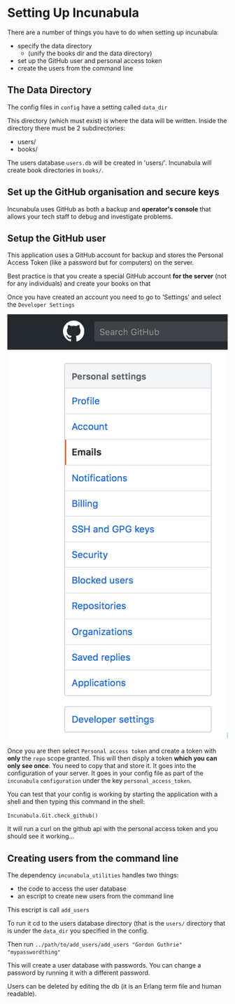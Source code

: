 # Setting Up Incunabula

There are a number of things you have to do when setting up incunabula:
* specify the data directory
  * (unify the books dir and the data directory)
* set up the GitHub user and personal access token
* create the users from the command line


## The Data Directory

The config files in `config` have a setting called `data_dir`

This directory (which must exist) is where the data will be written. Inside the directory there must be 2 subdirectories:
* users/
* books/

The users database `users.db` will be created in 'users/'. Incunabula will create book directories in `books/`.

## Set up the GitHub organisation and secure keys

Incunabula uses GitHub as both a backup and **operator's console** that allows your tech staff to debug and investigate problems.

## Setup the GitHub user

This application uses a GitHub account for backup and stores the Personal Access Token (like a password but for computers) on the server.

Best practice is that you create a special GitHub account **for the server** (not for any individuals) and create your books on that

Once you have created an account you need to go to 'Settings' and select the `Developer Settings`

!["Creating the Personal Access Token](./images/settings.png "Creating the Personal Access Token")

Once you are then select `Personal access token` and create a token with **only** the `repo` scope granted. This will then disply a token **which you can only see once**. You need to copy that and store it. It goes into the configuration of your server. It goes in your config file as part of the `incunabula` `configuration` under the key `personal_access_token`.

You can test that your config is working by starting the application with a shell and then typing this command in the shell:

`Incunabula.Git.check_github()`

It will run a curl on the github api with the personal access token and you should see it working...

## Creating users from the command line

The dependency `incunabula_utilities` handles two things:

* the code to access the user database
* an escript to create new users from the command line

This escript is call `add_users`

To run it cd to the users database directory (that is the `users/` directory that is under the `data_dir` you specified in the config.

Then run `../path/to/add_users/add_users "Gordon Guthrie" "mypasswordthing"`

This will create a user database with passwords. You can change a password by running it with a different password.

Users can be deleted by editing the db (it is an Erlang term file and human readable).